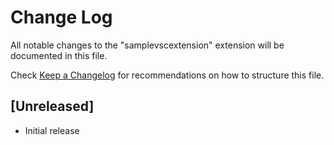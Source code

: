# Change Log

All notable changes to the "samplevscextension" extension will be documented in this file.

Check [Keep a Changelog](http://keepachangelog.com/) for recommendations on how to structure this file.

## [Unreleased]

- Initial release